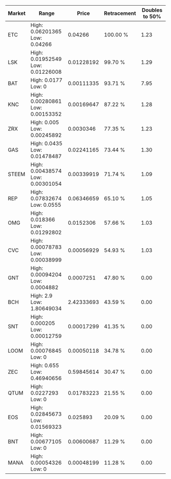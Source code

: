 | Market | Range | Price| Retracement | Doubles to 50% |
| --- | --- | --- | --- | --- |
| ETC | High: 0.06201365<br />Low: 0.04266 | 0.04266 | 100.00 % | 1.23 |
| LSK | High: 0.01952549<br />Low: 0.01226008 | 0.01228192 | 99.70 % | 1.29 |
| BAT | High: 0.0177<br />Low: 0 | 0.00111335 | 93.71 % | 7.95 |
| KNC | High: 0.00280861<br />Low: 0.00153352 | 0.00169647 | 87.22 % | 1.28 |
| ZRX | High: 0.005<br />Low: 0.00245892 | 0.0030346 | 77.35 % | 1.23 |
| GAS | High: 0.0435<br />Low: 0.01478487 | 0.02241165 | 73.44 % | 1.30 |
| STEEM | High: 0.00438574<br />Low: 0.00301054 | 0.00339919 | 71.74 % | 1.09 |
| REP | High: 0.07832674<br />Low: 0.0555 | 0.06346659 | 65.10 % | 1.05 |
| OMG | High: 0.018366<br />Low: 0.01292802 | 0.0152306 | 57.66 % | 1.03 |
| CVC | High: 0.00078783<br />Low: 0.00038999 | 0.00056929 | 54.93 % | 1.03 |
| GNT | High: 0.00094204<br />Low: 0.0004882 | 0.0007251 | 47.80 % | 0.00 |
| BCH | High: 2.9<br />Low: 1.80649034 | 2.42333693 | 43.59 % | 0.00 |
| SNT | High: 0.000205<br />Low: 0.00012759 | 0.00017299 | 41.35 % | 0.00 |
| LOOM | High: 0.00076845<br />Low: 0 | 0.00050118 | 34.78 % | 0.00 |
| ZEC | High: 0.655<br />Low: 0.46940656 | 0.59845614 | 30.47 % | 0.00 |
| QTUM | High: 0.0227293<br />Low: 0 | 0.01783223 | 21.55 % | 0.00 |
| EOS | High: 0.02845673<br />Low: 0.01569323 | 0.025893 | 20.09 % | 0.00 |
| BNT | High: 0.00677105<br />Low: 0 | 0.00600687 | 11.29 % | 0.00 |
| MANA | High: 0.00054326<br />Low: 0 | 0.00048199 | 11.28 % | 0.00 |
